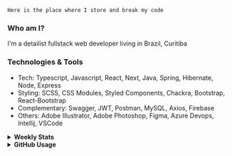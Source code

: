 ```
Here is the place where I store and break my code
```
### Who am I?
I'm a detailist fullstack web developer living in Brazil, Curitiba

### Technologies & Tools
- Tech: Typescript, Javascript, React, Next, Java, Spring, Hibernate, Node, Express
- Styling: SCSS, CSS Modules, Styled Components, Chackra, Bootstrap, React-Bootstrap
- Complementary: Swagger, JWT, Postman, MySQL, Axios, Firebase
- Others: Adobe Illustrator, Adobe Photoshop, Figma, Azure Devops, Intellij, VSCode

<details>
  <summary><b> Weekly Stats</b></summary>
<!--START_SECTION:waka-->

```text
TypeScript       18 hrs 31 mins  ███████████▒░░░░░░░░░░░░░   44.84 %
CSS              15 hrs 20 mins  █████████▒░░░░░░░░░░░░░░░   37.11 %
Java             3 hrs 17 mins   ██░░░░░░░░░░░░░░░░░░░░░░░   07.97 %
JSON             2 hrs 10 mins   █▒░░░░░░░░░░░░░░░░░░░░░░░   05.25 %
TOML             1 hr 21 mins    ▓░░░░░░░░░░░░░░░░░░░░░░░░   03.28 %
Bash             20 mins         ▒░░░░░░░░░░░░░░░░░░░░░░░░   00.82 %
```

<!--END_SECTION:waka-->
</details>

<details>
  <summary><b> GitHub Usage</b></summary>
  
[![Top Langs](https://github-readme-stats.vercel.app/api/top-langs/?username=gxlpes&&langs_count=9&layout=compact)](https://github.com/anuraghazra/github-readme-stats)

</details>
